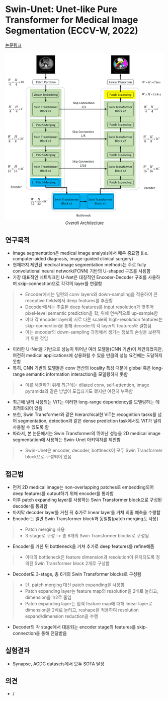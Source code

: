 # Swin-Unet: Unet-like Pure Transformer for Medical Image Segmentation (ECCV-W, 2022)

[논문링크](https://arxiv.org/abs/2105.05537)

<p align="center">
    <img width="600" alt='fig1' src="./img/03_13_01.png?raw=true"></br>
    <em><font size=2>Overall Architecture</font></em>
</p>

## 연구목적
- Image segmentation은 medical image analysis에서 매우 중요함 (i.e. computer-aided diagnosis, image-guided clinical surgery)
- 현재까지 제안된 medical image segmentation methods는 주로 fully convolutional neural network(FCNN) 기반의 U-shaped 구조를 사용함
- 가장 대표적인 네트워크인 U-Net은 대칭적인 Encoder-Decoder 구조를 사용하며 skip-connection으로 각각의 layer를 연결함
> - Encoder에서는 일련의 conv layers와 down-sampling을 적용하여 큰 receptive fields에서 deep features를 추출함
> - Decoder에서는 추출된 deep features를 input resolution과 맞추어 pixel-level semantic prediction을 학; 위해 연속적으로 up-sample함
> - 이때 각 encoder layer의 서로 다른 scale의 high-resolution features는 skip-connection을 통해 decoder의 각 layer의 features와 결합됨
> - 이는 encoder의 down-sampling 과정에서 생기는 정보의 손실을 보완하기 위한 것임
- 이러한 U-Net을 기반으로 성능이 뛰어난 여러 모델들(CNN 기반)이 제안되었지만, 여전히 medical applications에 상용화될 수 있을 만큼의 성능 요건에는 도달하지 못함
- 특히, CNN 기반의 모델들은 conv 연산의 locality 특성 때문에 global 혹은 long-range semantic information interaction을 모델링하지 못함
> - 이를 해결하기 위해 최근에는 dilated conv, self-attention, image pyramids와 같은 방법이 도입되기도 했지만 여전히 부족함
- 최근에 널리 사용되는 ViT는 이러한 long-range dependency를 모델링하는 데 최적화되어 있음
- 또한, Swin Transformer와 같은 hierarchical한 ViT는 recognition tasks를 넘어 segmentation, detection과 같은 dense prediction task에서도 ViT가 널리 사용될 수 있도록 함
- 따라서, 본 논문에서는 Swin Transformer의 뛰어난 성능을 2D medical image segmentation에 사용하는 Swin-Unet 아키텍처를 제안함
> - Swin-Unet은 encoder, decoder, bottlneck이 모두 Swin Transformer block으로 구성되어 있음

## 접근법
- 먼저 2D medical image는 non-overlapping patches로 embedding되어 deep features를 output하기 위해 encoder를 통과함
- 이후 patch expanding layer를 사용하는 Swin Transformer block으로 구성된 decoder를 통과함
- 마지막 decoder layer를 거친 뒤 추가로 linear layer를 거쳐 최종 예측을 수행함
- Encoder는 일반 Swin Transformer block과 동일함(patch merging도 사용)
> - Patch merging 사용
> - 3-stage로 구성 -> 총 6개의 Swin Transformer blocks로 구성됨
- Encoder를 거친 뒤 bottleneck을 거쳐 추가로 deep features를 refine해줌
> - 이때의 bottleneck은 feature dimension과 resolution이 유지되도록 정의된 Swin Transformer block 2개로 구성함
- Decoder도 3-stage, 총 6개의 Swin Transformer blocks로 구성됨
> - 단, patch merging 대신 patch expanding을 사용함
> - Patch expanding layer는 feature map의 resolution을 2배로 늘리고, dimension을 1/2로 줄임
> - Patch expanding layer는 입력 feature map에 대해 linear layer로 dimension을 2배로 늘리고, reshape을 적용하여 resolution expand/dimension reduction을 수행
- Decoder의 각 stage에서 대응되는 encoder stage의 features를 skip-connection을 통해 전달받음

## 실험결과
- Synapse, ACDC datasets에서 모두 SOTA 달성

## 의견
- /